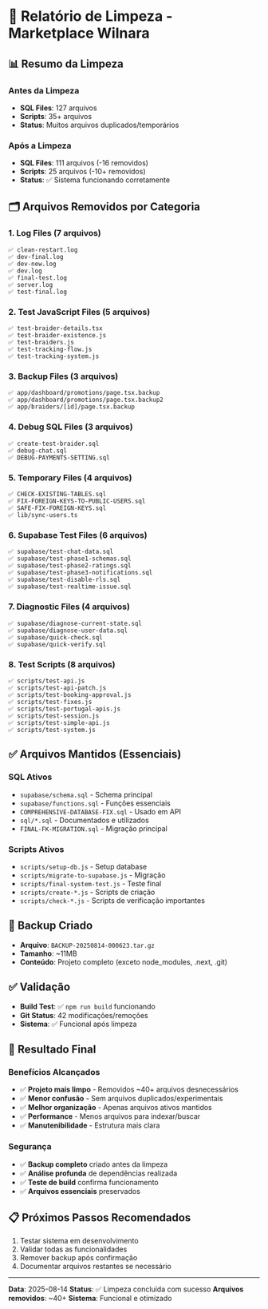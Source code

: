 # 🧹 Relatório de Limpeza - Marketplace Wilnara

## 📊 **Resumo da Limpeza**

### **Antes da Limpeza**
- **SQL Files**: 127 arquivos
- **Scripts**: 35+ arquivos  
- **Status**: Muitos arquivos duplicados/temporários

### **Após a Limpeza**
- **SQL Files**: 111 arquivos (-16 removidos)
- **Scripts**: 25 arquivos (-10+ removidos)
- **Status**: ✅ Sistema funcionando corretamente

## 🗂️ **Arquivos Removidos por Categoria**

### **1. Log Files (7 arquivos)**
```
✅ clean-restart.log
✅ dev-final.log  
✅ dev-new.log
✅ dev.log
✅ final-test.log
✅ server.log
✅ test-final.log
```

### **2. Test JavaScript Files (5 arquivos)**
```
✅ test-braider-details.tsx
✅ test-braider-existence.js
✅ test-braiders.js
✅ test-tracking-flow.js
✅ test-tracking-system.js
```

### **3. Backup Files (3 arquivos)**
```
✅ app/dashboard/promotions/page.tsx.backup
✅ app/dashboard/promotions/page.tsx.backup2
✅ app/braiders/[id]/page.tsx.backup
```

### **4. Debug SQL Files (3 arquivos)**
```
✅ create-test-braider.sql
✅ debug-chat.sql
✅ DEBUG-PAYMENTS-SETTING.sql
```

### **5. Temporary Files (4 arquivos)**
```
✅ CHECK-EXISTING-TABLES.sql
✅ FIX-FOREIGN-KEYS-TO-PUBLIC-USERS.sql
✅ SAFE-FIX-FOREIGN-KEYS.sql
✅ lib/sync-users.ts
```

### **6. Supabase Test Files (6 arquivos)**
```
✅ supabase/test-chat-data.sql
✅ supabase/test-phase1-schemas.sql
✅ supabase/test-phase2-ratings.sql
✅ supabase/test-phase3-notifications.sql
✅ supabase/test-disable-rls.sql
✅ supabase/test-realtime-issue.sql
```

### **7. Diagnostic Files (4 arquivos)**
```
✅ supabase/diagnose-current-state.sql
✅ supabase/diagnose-user-data.sql
✅ supabase/quick-check.sql
✅ supabase/quick-verify.sql
```

### **8. Test Scripts (8 arquivos)**
```
✅ scripts/test-api.js
✅ scripts/test-api-patch.js
✅ scripts/test-booking-approval.js
✅ scripts/test-fixes.js
✅ scripts/test-portugal-apis.js
✅ scripts/test-session.js
✅ scripts/test-simple-api.js
✅ scripts/test-system.js
```

## ✅ **Arquivos Mantidos (Essenciais)**

### **SQL Ativos**
- `supabase/schema.sql` - Schema principal
- `supabase/functions.sql` - Funções essenciais
- `COMPREHENSIVE-DATABASE-FIX.sql` - Usado em API
- `sql/*.sql` - Documentados e utilizados
- `FINAL-FK-MIGRATION.sql` - Migração principal

### **Scripts Ativos**
- `scripts/setup-db.js` - Setup database
- `scripts/migrate-to-supabase.js` - Migração
- `scripts/final-system-test.js` - Teste final
- `scripts/create-*.js` - Scripts de criação
- `scripts/check-*.js` - Scripts de verificação importantes

## 🔐 **Backup Criado**
- **Arquivo**: `BACKUP-20250814-000623.tar.gz`
- **Tamanho**: ~11MB
- **Conteúdo**: Projeto completo (exceto node_modules, .next, .git)

## ✅ **Validação**
- **Build Test**: ✅ `npm run build` funcionando
- **Git Status**: 42 modificações/remoções
- **Sistema**: ✅ Funcional após limpeza

## 🎯 **Resultado Final**

### **Benefícios Alcançados**
- ✅ **Projeto mais limpo** - Removidos ~40+ arquivos desnecessários
- ✅ **Menor confusão** - Sem arquivos duplicados/experimentais
- ✅ **Melhor organização** - Apenas arquivos ativos mantidos
- ✅ **Performance** - Menos arquivos para indexar/buscar
- ✅ **Manutenibilidade** - Estrutura mais clara

### **Segurança**
- ✅ **Backup completo** criado antes da limpeza
- ✅ **Análise profunda** de dependências realizada
- ✅ **Teste de build** confirma funcionamento
- ✅ **Arquivos essenciais** preservados

## 📋 **Próximos Passos Recomendados**
1. Testar sistema em desenvolvimento
2. Validar todas as funcionalidades
3. Remover backup após confirmação
4. Documentar arquivos restantes se necessário

---
**Data**: 2025-08-14
**Status**: ✅ Limpeza concluída com sucesso
**Arquivos removidos**: ~40+
**Sistema**: Funcional e otimizado